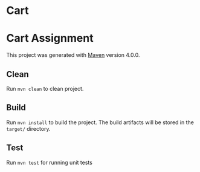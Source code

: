 # Cart

# Cart Assignment

This project was generated with [Maven](https://maven.apache.org/) version 4.0.0.

## Clean

Run `mvn clean` to clean project.

## Build

Run `mvn install` to build the project. The build artifacts will be stored in the `target/` directory. 

## Test

Run `mvn test` for running unit tests
